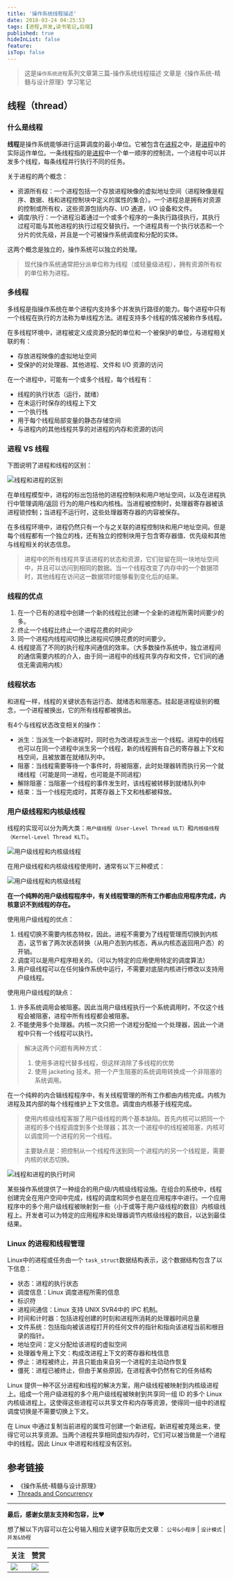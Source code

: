 ```yaml
---
title: '操作系统线程描述'
date: 2018-03-24 04:25:53
tags: [进程,并发,读书笔记,后端]
published: true
hideInList: false
feature: 
isTop: false
---
```


> 这是`操作系统进程`系列文章第三篇-操作系统线程描述
> 文章是《操作系统-精髓与设计原理》学习笔记

## 线程（thread）

### 什么是线程

**线程**是操作系统能够进行运算调度的最小单位。它被包含在[进程](http://mp.weixin.qq.com/s/s_um6t-mORit4SDHvEYgpQ)之中，是[进程](http://mp.weixin.qq.com/s/s_um6t-mORit4SDHvEYgpQ)中的实际运作单位。一条线程指的是[进程](http://mp.weixin.qq.com/s/s_um6t-mORit4SDHvEYgpQ)中一个单一顺序的控制流，一个进程中可以并发多个线程，每条线程并行执行不同的任务。

关于进程的两个概念：

* 资源所有权：一个进程包括一个存放进程映像的虚拟地址空间（进程映像是程序、数据、栈和进程控制块中定义的属性的集合）。一个进程总是拥有对资源的控制或所有权，这些资源包括内存、I/O 通道，I/O 设备和文件。
* 调度/执行：一个进程沿着通过一个或多个程序的一条执行路径执行，其执行过程可能与其他进程的执行过程交替执行。一个进程具有一个执行状态和一个分片的优先级，并且是一个可被操作系统调度和分配的实体。

这两个概念是独立的，操作系统可以独立的处理。

> 现代操作系统通常把分派单位称为线程（或轻量级进程），拥有资源所有权的单位称为进程。


### 多线程

多线程是指操作系统在单个进程内支持多个并发执行路径的能力。每个进程中只有一个线程在执行的方法称为单线程方法。进程支持多个线程的情况被称作多线程。

在多线程环境中，进程被定义成资源分配的单位和一个被保护的单位，与进程相关联的有：

* 存放进程映像的虚拟地址空间
* 受保护的对处理器、其他进程、文件和 I/O 资源的访问

在一个进程中，可能有一个或多个线程，每个线程有：

* 线程的执行状态（运行，就绪）
* 在未运行时保存的线程上下文
* 一个执行栈
* 用于每个线程局部变量的静态存储空间
* 与进程内的其他线程共享的对进程的内存和资源的访问


### 进程 VS 线程


下图说明了进程和线程的区别：

![线程和进程的区别](<http://media.gusibi.mobi/0KDXx7b4LkTyhJrxat45HK22Hsoz4OQrb_MKZCdsZH9DvqiPlajrDtLd1S_QtHMn>)

在单线程模型中，进程的标出包括他的进程控制块和用户地址空间，以及在进程执行中管理调用/返回 行为的用户栈和内核栈。当进程被控制时，处理器寄存器被该进程锁控制；当进程不运行时，这些处理器寄存器的内容被保存。

在多线程环境中，进程仍然只有一个与之关联的进程控制块和用户地址空间。但是每个线程都有一个独立的栈，还有独立的控制块用于包含寄存器值、优先级和其他与线程相关的状态信息。

> 进程中的所有线程共享该进程的状态和资源，它们驻留在同一块地址空间中，并且可以访问到相同的数据。当一个线程改变了内存中的一个数据项时，其他线程在访问这一数据项时能够看到变化后的结果。

### 线程的优点

1. 在一个已有的进程中创建一个新的线程比创建一个全新的进程所需时间要少的多。
2. 终止一个线程比终止一个进程花费的时间少
3. 同一个进程内线程间切换比进程间切换花费的时间要少。
4. 线程提高了不同的执行程序间通信的效率。（大多数操作系统中，独立进程间的通信需要内核的介入，由于同一进程中的线程共享内存和文件，它们间的通信无需调用内核）

### 线程状态

和进程一样，线程的关键状态有运行态、就绪态和阻塞态。挂起是进程级别的概念，一个进程被换出，它的所有线程都被换出。

有4个与线程状态改变相关的操作：

* 派生：当派生一个新进程时，同时也为改进程派生出一个线程。进程中的线程也可以在同一个进程中派生另一个线程，新的线程拥有自己的寄存器上下文和栈空间，且被放置在就绪队列中。
* 阻塞：当线程需要等待一个事件时，将被阻塞，此时处理器转而执行另一个就绪线程（可能是同一进程，也可能是不同进程）
* 解除阻塞：当阻塞一个线程的事件发生时，该线程被转移到就绪队列中
* 结束：当一个线程完成时，其寄存器上下文和栈都被释放。

### 用户级线程和内核级线程

线程的实现可以分为两大类：`用户级线程（User-Level Thread ULT）`和`内核级线程（Kernel-Level Thread KLT）`。

![用户级线程和内核级线程](<http://media.gusibi.mobi/gaApT9BLo5q0kZG1iOaC5yllVRMtR74cnYNxvAKy-jBDVm122aizcvSB2-ZyxCIp>)


在用户级线程和内核级线程使用时，通常有以下三种模式：

![用户级线程和内核级线程](<http://media.gusibi.mobi/gx5Ssn4Taoq-BDMJ0Dty58lVtdWhc5AHnF-3yssLGRzJl2k7HZa-sgq9PP3xAKGA>)

**在一个纯粹的用户级线程程序中，有关线程管理的所有工作都由应用程序完成，内核意识不到线程的存在。**

使用用户级线程的优点：

1. 线程切换不需要内核态特权，因此，进程不需要为了线程管理而切换到内核态，这节省了两次状态转换（从用户态到内核态，再从内核态返回用户态）的开销。
2. 调度可以是用户程序相关的。（可以为特定的应用使用特定的调度算法）
3. 用户级线程可以在任何操作系统中运行，不需要对底层内核进行修改以支持用户级线程。

使用用户级线程的缺点：

1. 许多系统调用会被阻塞。因此当用户级线程执行一个系统调用时，不仅这个线程会被阻塞，进程中所有线程都会被阻塞。
2. 不能使用多个处理器。内核一次只把一个进程分配给一个处理器，因此一个进程中只有一个线程可以执行。

> 解决这两个问题有两种方式：
>
> 1. 使用多进程代替多线程，但这样消除了多线程的优势
> 2. 使用 jacketing 技术。把一个产生阻塞的系统调用转换成一个非阻塞的系统调用。



在一个纯粹的内合辑线程程序中，有关线程管理的所有工作都由内核完成。内核为进程及其内部的每个线程维护上下文信息。调度由内核基于线程完成。

> 使用内核级线程客服了用户级线程的两个基本缺陷。首先内核可以把同一个进程的多个线程调度到多个处理器；其次一个进程中的线程被阻塞，内核可以调度同一个进程的另一个线程。
>
> 主要缺点是：把控制从一个线程传送到同一个进程内的另一个线程是，需要内核的状态切换。


![线程和进程的执行时间](<http://media.gusibi.mobi/iD4lEh-rtxW0iN5EzdzLYtyQr4LZlcFDiMOo06JLNuhC69DKDMjXgGRldy6ELJvV>)

某些操作系统提供了一种组合的用户级/内核级线程设施。在组合的系统中，线程创建完全在用户空间中完成，线程的调度和同步也是在应用程序中进行。一个应用程序中的多个用户级线程被映射到一些（小于或等于用户级线程的数目）内核级线程上。开发者可以为特定的应用程序和处理器调节内核级线程的数目，以达到最佳结果。

### Linux 的进程和线程管理

Linux中的进程或任务由一个 `task_struct`数据结构表示，这个数据结构包含了以下信息：

*  状态：进程的执行状态
* 调度信息：Linux 调度进程所需的信息
* 标识符
* 进程间通信：Linux 支持 UNIX SVR4中的 IPC 机制。
* 时间和计时器：包括进程创建的时刻和进程所消耗的处理器时间总量
* 文件系统：包括指向被该进程打开的任何文件的指针和指向该进程当前和根目录的指针。
* 地址空间：定义分配给该进程的虚拟空间
* 处理器专用上下文：构成改进程上下文的寄存器和栈信息
* 停止：进程被终止，并且只能由来自另一个进程的主动动作恢复
* 僵死：进程已被终止，但由于某些原因，在进程表中仍然有它的任务结构

Linux 提供一种不区分进程和线程的解决方案，用户级线程被映射到内核级进程上。组成一个用户级进程的多个用户级线程被映射到共享同一组 ID 的多个 Linux 内核级进程上。这使得这些进程可以共享文件和内存等资源，使得同一组中的进程调度切换是不需要切换上下文。

在 Linux 中通过复制当前进程的属性可创建一个新进程。新进程被克隆出来，使得它可以共享资源。当两个进程共享相同虚拟内存时，它们可以被当做是一个进程中的线程。因此 Linux 中进程和线程没有区别。


## 参考链接

* 《操作系统-精髓与设计原理》
* [Threads and Concurrency](https://applied-programming.github.io/Operating-Systems-Notes/3-Threads-and-Concurrency/)

------

**最后，感谢女朋友支持和包容，比❤️**

想了解以下内容可以在公号输入相应关键字获取历史文章： `公号&小程序` | `设计模式` | `并发&协程`

| 关注 |赞赏 |
|---|---|
|![](http://media.gusibi.mobi/kel2L88yf9YXZYecLIn0LPZPSXc7zJfHyGUz5biWsZrGh7xF2JONZT93dgClGdMn)|![](http://media.gusibi.mobi/VFjjmZ7cgkIkpieAFHYXcLVBB8f9snm2vAzc0GyLjSmCzok8mL3vqLNMzYVvrDha)|
